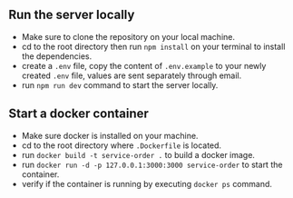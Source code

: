 ## Run the server locally

- Make sure to clone the repository on your local machine.
- cd to the root directory then run `npm install` on your terminal to install the dependencies.
- create a `.env` file, copy the content of `.env.example` to your newly created `.env` file, values are sent separately through email.
- run `npm run dev` command to start the server locally.

## Start a docker container

- Make sure docker is installed on your machine.
- cd to the root directory where `.Dockerfile` is located.
- run `docker build -t service-order .` to build a docker image.
- run `docker run -d -p 127.0.0.1:3000:3000 service-order` to start the container.
- verify if the container is running by executing `docker ps` command.
